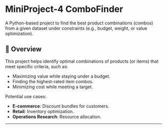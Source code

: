 # MiniProject-4 ComboFinder

A Python-based project to find the best product combinations (combos) from a given dataset under constraints (e.g., budget, weight, or value optimization).

## 📌 Overview
This project helps identify optimal combinations of products (or items) that meet specific criteria, such as:
- Maximizing value while staying under a budget.
- Finding the highest-rated item combos.
- Minimizing cost while meeting a target.

Potential use cases:
- **E-commerce**: Discount bundles for customers.
- **Retail**: Inventory optimization.
- **Operations Research**: Resource allocation.

---

